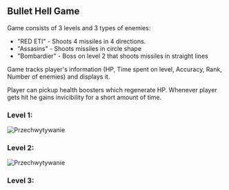 <h2>Bullet Hell Game</h2>

Game consists of 3 levels and 3 types of enemies:
- "RED ETI" - Shoots 4 missiles in 4 directions.
- "Assasins" - Shoots missiles in circle shape
- "Bombardier" - Boss on level 2 that shoots missiles in straight lines

Game tracks player's information (HP, Time spent on level, Accuracy, Rank, Number of enemies) and displays it.

Player can pickup health boosters which regenerate HP.
Whenever player gets hit he gains invicibility for a short amount of time. 

<h3> Level 1: </h3>

![Przechwytywanie](https://user-images.githubusercontent.com/125133223/225207651-91e552d1-056e-425a-9f0d-301d35678e87.PNG)

<h3> Level 2: </h3>

![Przechwytywanie](https://user-images.githubusercontent.com/125133223/225208185-314815af-8497-48df-8aab-82da6e35c08d.PNG)

<h3> Level 3: </h3>


